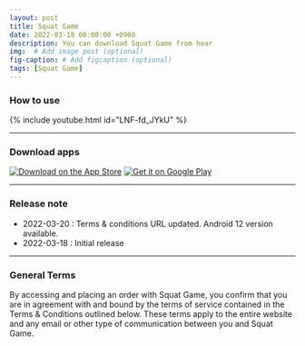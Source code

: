 ```yaml
---
layout: post
title: Squat Game
date: 2022-03-18 00:00:00 +0900
description: You can download Squat Game from hear
img:  # Add image post (optional)
fig-caption: # Add figcaption (optional)
tags: [Squat Game]
---
```


### How to use
{% include youtube.html id="LNF-fd_JYkU" %}

***

### Download apps

<a href="https://apps.apple.com/kr/app/squat-game/id1608755127?itsct=apps_box_badge&amp;itscg=30200"><img src="https://tools.applemediaservices.com/api/badges/download-on-the-app-store/black/en-us?size=250x83&amp;releaseDate=1647475200&h=b309ade9fd3e0df6f758ee13cebaa84c" alt="Download on the App Store"></a>
<a href='https://play.google.com/store/apps/details?id=com.squat_squad.squat_squad&hl=ko&ah=lmrCEM0z8M55HxNakJH2zFQMiiU&pcampaignid=pcampaignidMKT-Other-global-all-co-prtnr-py-PartBadge-Mar2515-1'><img alt='Get it on Google Play' src='https://static-assets.clubhouseapi.com/static/img/googleplay.a1b4ed6211c9.svg'/></a>             

***

### Release note
- 2022-03-20 : Terms & conditions URL updated. Android 12 version available.
- 2022-03-18 : Initial release

***

### General Terms
By accessing and placing an order with Squat Game, you confirm that you are in agreement with and bound by the terms of service contained in the Terms & Conditions outlined below. These terms apply to the entire website and any email or other type of communication between you and Squat Game.
